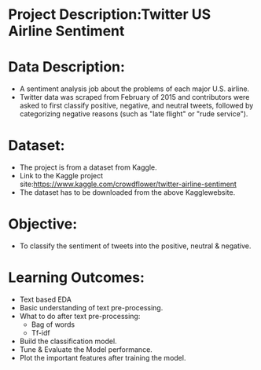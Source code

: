 # **Project Description:Twitter US Airline Sentiment**

# **Data Description**:

- A sentiment analysis job about the problems of each major U.S. airline.
- Twitter data was scraped from February of 2015 and contributors were asked to first classify positive, negative, and neutral tweets, followed by categorizing negative reasons (such as "late flight" or "rude service").

# **Dataset**:

- The project is from a dataset from Kaggle.
- Link to the Kaggle project site:https://www.kaggle.com/crowdflower/twitter-airline-sentiment
- The dataset has to be downloaded from the above Kagglewebsite.

# **Objective**:

- To classify the sentiment of tweets into the positive, neutral & negative.

# **Learning Outcomes**:
- Text based EDA
- Basic understanding of text pre-processing.
- What to do after text pre-processing:
    - Bag of words
    - Tf-idf
- Build the classification model.
- Tune & Evaluate the Model performance.
- Plot the  important features after training the model.

